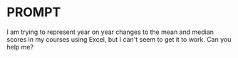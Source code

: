 # PROMPT

I am trying to represent year on year changes to the mean and median scores in my courses using Excel, but I can't seem to get it to work. Can you help me?
